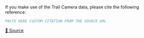 If you make use of the Trail Camera data, please cite the following reference:

``` bibtex
PASTE HERE CUSTOM CITATION FROM THE SOURCE URL
```

[🔗 Source](https://universe.roboflow.com/roboflow-100/trail-camera)